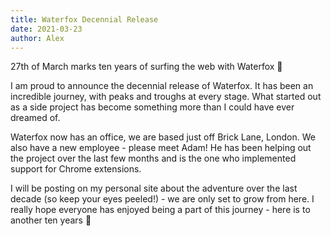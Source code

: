 ```yaml
---
title: Waterfox Decennial Release
date: 2021-03-23
author: Alex
---
```


27th of March marks ten years of surfing the web with Waterfox 🌊

I am proud to announce the decennial release of Waterfox. It has been an incredible journey, with peaks and troughs at every stage. What started out as a side project has become something more than I could have ever dreamed of.

Waterfox now has an office, we are based just off Brick Lane, London. We also have a new employee - please meet Adam! He has been helping out the project over the last few months and is the one who implemented support for Chrome extensions.

I will be posting on my personal site about the adventure over the last decade (so keep your eyes peeled!) - we are only set to grow from here. I really hope everyone has enjoyed being a part of this journey - here is to another ten years 🍾
